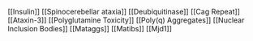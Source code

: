 [[Insulin]]
[[Spinocerebellar ataxia]]
[[Deubiquitinase]]
[[Cag Repeat]]
[[Ataxin-3]]
[[Polyglutamine Toxicity]]
[[Poly(q) Aggregates]]
[[Nuclear Inclusion Bodies]]
[[Mataggs]]
[[Matibs]]
[[Mjd1]]
